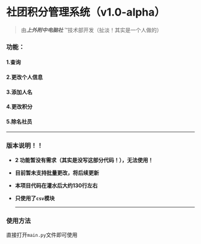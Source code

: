 # 社团积分管理系统（v1.0-alpha）

>由***上外附中电脑社*** ™技术部开发（扯淡！其实是一个人做的）

### 功能：

#### 1.查询                                     
#### 2.更改个人信息
#### 3.添加人名
#### 4.更改积分
#### 5.除名社员

------



### 版本说明！！
- **2 功能暂没有需求（其实是没写这部分代码！），无法使用！**

- **目前暂未支持批量更改，将后续更新**

- **本项目代码在灌水后大约130行左右**

- **只使用了`csv`模块**

  ------

  

### 使用方法

直接打开`main.py`文件即可使用